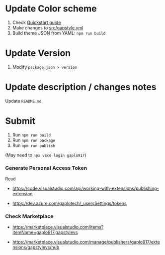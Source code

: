 # Update Color scheme

1. Check [Quickstart guide](vsc-extension-quickstart.md)
2. Make changes to [src/gapstyle.yml](src/gapstyle.yml)
3. Build theme JSON from YAML: `npm run build`

# Update Version

1. Modify `package.json > version`

# Update description / changes notes

Update `README.md`

# Submit

1. Run `npm run build`
1. Run `npm run package`
1. Run `npm run publish`

(May need to `npx vsce login gaplo917`)

### Generate Personal Access Token

Read

- https://code.visualstudio.com/api/working-with-extensions/publishing-extension

- https://dev.azure.com/gaplotech/_usersSettings/tokens


### Check Marketplace

- https://marketplace.visualstudio.com/items?itemName=gaplo917.gapstylevs

- https://marketplace.visualstudio.com/manage/publishers/gaplo917/extensions/gapstylevs/hub